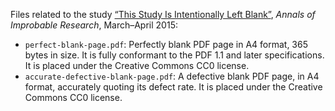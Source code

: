 Files related to the study [“This Study Is Intentionally Left Blank”](https://doi.org/10.6084/m9.figshare.1230110), _Annals of Improbable Research_, March–April 2015:

- `perfect-blank-page.pdf`: Perfectly blank PDF page in A4 format, 365 bytes in size. It is fully conformant to the PDF 1.1 and later specifications. It is placed under the Creative Commons CC0 license.
- `accurate-defective-blank-page.pdf`: A defective blank PDF page, in A4 format, accurately quoting its defect rate. It is placed under the Creative Commons CC0 license.

